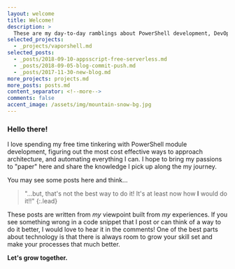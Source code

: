 ```yaml
---
layout: welcome
title: Welcome!
description: >
  These are my day-to-day ramblings about PowerShell development, DevOps adventures and overall explorations in life.
selected_projects:
  - _projects/vaporshell.md
selected_posts:
  - _posts/2018-09-10-appsscript-free-serverless.md
  - _posts/2018-09-05-blog-commit-push.md
  - _posts/2017-11-30-new-blog.md
more_projects: projects.md
more_posts: posts.md
content_separator: <!--more-->
comments: false
accent_image: /assets/img/mountain-snow-bg.jpg
---
```


### Hello there!

I love spending my free time tinkering with PowerShell module development, 
figuring out the most cost effective ways to approach architecture, and automating everything I can. I hope to bring 
my passions to "paper" here and share the knowledge I pick up along the my journey.

You may see some posts here and think...

> "...but, that's not the best way to do it! It's at least now how **I** would do it!!"
{:.lead}

These posts are written from _my_ viewpoint built from _my_ experiences. 
If you see something wrong in a code snippet that I post or can think of a way 
to do it better, I would love to hear it in the comments! One of the best parts 
about technology is that there is always room to grow your skill set and make 
your processes that much better.

**Let's grow together.**

<!--more-->